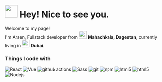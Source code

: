 <h1><img src="https://em-content.zobj.net/source/noto-emoji-animations/344/smiling-face-with-sunglasses_1f60e.gif" width="40"/> Hey! Nice to see you.</h1>


<p>Welcome to my page! </br> I'm Arsen, Fullstack developer from <img src="https://upload.wikimedia.org/wikipedia/commons/6/6f/Animated-Flag-Dagestan.gif" width="25"/> <b>Mahachkala, Dagestan</b>, currently living in <img src="https://static.wixstatic.com/media/af20f2_63c924836ad647ab946545e7c9d15f18~mv2.gif" width="24"/> <b>Dubai</b>. </p>
<h3>Things I code with</h3>
<p>
  <img alt="React" src="https://img.shields.io/badge/-React-45b8d8?style=flat-square&logo=react&logoColor=white" />
  <img alt="Vue" src="https://img.shields.io/badge/-Vue-13aa52?style=flat-square&logo=Vue.js&logoColor=white" />
  <img alt="github actions" src="https://img.shields.io/badge/-Github_Actions-2088FF?style=flat-square&logo=github-actions&logoColor=white" />
  <img alt="Sass" src="https://img.shields.io/badge/-Sass-CC6699?style=flat-square&logo=sass&logoColor=white" />
  <img alt="git" src="https://img.shields.io/badge/-Git-F05032?style=flat-square&logo=git&logoColor=white" />
  <img alt="npm" src="https://img.shields.io/badge/-NPM-CB3837?style=flat-square&logo=npm&logoColor=white" />
  <img alt="html5" src="https://img.shields.io/badge/-HTML5-E34F26?style=flat-square&logo=html5&logoColor=white" />
  <img alt="html5" src="https://img.shields.io/badge/-CSS3-db7092?style=flat-square&logo=css3&logoColor=white" />
  <img alt="Nodejs" src="https://img.shields.io/badge/-Nodejs-43853d?style=flat-square&logo=Node.js&logoColor=white" />
</p>
